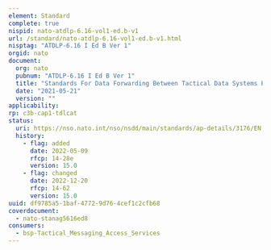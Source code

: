 ```yaml
---
element: Standard
complete: true
nispid: nato-atdlp-6.16-vol1-ed.b-v1
url: /standard/nato-atdlp-6.16-vol1-ed.b-v1.html
nisptag: "ATDLP-6.16 I Ed B Ver 1"
orgid: nato
document:
  org: nato
  pubnum: "ATDLP-6.16 I Ed B Ver 1"
  title: "Standards For Data Forwarding Between Tactical Data Systems Employing Link 11/11b And Tactical Data Systems Employing Link 16"
  date: "2021-05-21"
  version: ""
applicability:
rp: c3b-cap1-tdlcat
status:
  uri: https://nso.nato.int/nso/nsdd/main/standards/ap-details/3176/EN
  history: 
    - flag: added
      date: 2022-05-09
      rfcp: 14-28e
      version: 15.0
    - flag: changed
      date: 2022-12-20
      rfcp: 14-62
      version: 15.0
uuid: df9785a5-1baf-4772-9d76-4cef1c2cfb68
coverdocument:
  - nato-stanag5616ed8
consumers:
  - bsp-Tactical_Messaging_Access_Services
---
```

